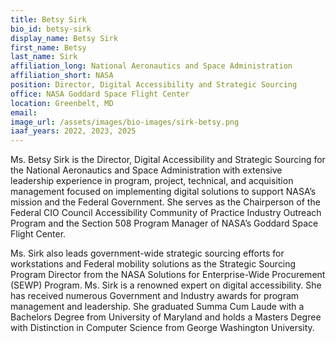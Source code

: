 ```yaml
---
title: Betsy Sirk
bio_id: betsy-sirk
display_name: Betsy Sirk
first_name: Betsy
last_name: Sirk
affiliation_long: National Aeronautics and Space Administration
affiliation_short: NASA
position: Director, Digital Accessibility and Strategic Sourcing
office: NASA Goddard Space Flight Center
location: Greenbelt, MD
email: 
image_url: /assets/images/bio-images/sirk-betsy.png
iaaf_years: 2022, 2023, 2025
---
```

Ms. Betsy Sirk is the Director, Digital Accessibility and Strategic Sourcing for the National Aeronautics and Space Administration with extensive leadership experience in program, project, technical, and acquisition management focused on implementing digital solutions to support NASA’s mission and the Federal Government. She serves as the Chairperson of the Federal CIO Council Accessibility Community of Practice Industry Outreach Program and the Section 508 Program Manager of NASA’s Goddard Space Flight Center. 

Ms. Sirk also leads government-wide strategic sourcing efforts for workstations and Federal mobility solutions as the Strategic Sourcing Program Director from the NASA Solutions for Enterprise-Wide Procurement (SEWP) Program. Ms. Sirk is a renowned expert on digital accessibility. She has received numerous Government and Industry awards for program management and leadership. She graduated Summa Cum Laude with a Bachelors Degree from University of Maryland and holds a Masters Degree with Distinction in Computer Science from George Washington University.